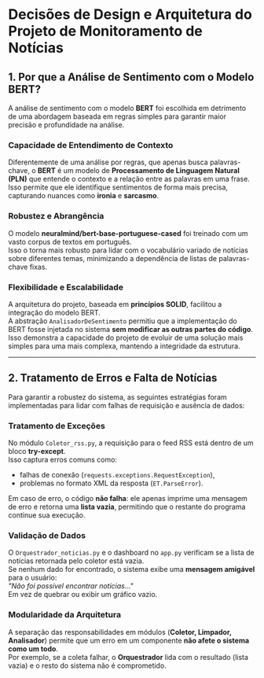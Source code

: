 # Decisões de Design e Arquitetura do Projeto de Monitoramento de Notícias

## 1. Por que a Análise de Sentimento com o Modelo BERT?

A análise de sentimento com o modelo **BERT** foi escolhida em detrimento de uma abordagem baseada em regras simples para garantir maior precisão e profundidade na análise.

### Capacidade de Entendimento de Contexto
Diferentemente de uma análise por regras, que apenas busca palavras-chave, o **BERT** é um modelo de **Processamento de Linguagem Natural (PLN)** que entende o contexto e a relação entre as palavras em uma frase.  
Isso permite que ele identifique sentimentos de forma mais precisa, capturando nuances como **ironia** e **sarcasmo**.

### Robustez e Abrangência
O modelo **neuralmind/bert-base-portuguese-cased** foi treinado com um vasto corpus de textos em português.  
Isso o torna mais robusto para lidar com o vocabulário variado de notícias sobre diferentes temas, minimizando a dependência de listas de palavras-chave fixas.

### Flexibilidade e Escalabilidade
A arquitetura do projeto, baseada em **princípios SOLID**, facilitou a integração do modelo BERT.  
A abstração `AnalisadorDeSentimento` permitiu que a implementação do BERT fosse injetada no sistema **sem modificar as outras partes do código**.  
Isso demonstra a capacidade do projeto de evoluir de uma solução mais simples para uma mais complexa, mantendo a integridade da estrutura.

---

## 2. Tratamento de Erros e Falta de Notícias

Para garantir a robustez do sistema, as seguintes estratégias foram implementadas para lidar com falhas de requisição e ausência de dados:

### Tratamento de Exceções
No módulo `Coletor_rss.py`, a requisição para o feed RSS está dentro de um bloco **try-except**.  
Isso captura erros comuns como:
- falhas de conexão (`requests.exceptions.RequestException`),  
- problemas no formato XML da resposta (`ET.ParseError`).  

Em caso de erro, o código **não falha**: ele apenas imprime uma mensagem de erro e retorna uma **lista vazia**, permitindo que o restante do programa continue sua execução.

### Validação de Dados
O `Orquestrador_noticias.py` e o dashboard no `app.py` verificam se a lista de notícias retornada pelo coletor está vazia.  
Se nenhum dado for encontrado, o sistema exibe uma **mensagem amigável** para o usuário:  
*"Não foi possível encontrar notícias..."*  
Em vez de quebrar ou exibir um gráfico vazio.

### Modularidade da Arquitetura
A separação das responsabilidades em módulos (**Coletor, Limpador, Analisador**) permite que um erro em um componente **não afete o sistema como um todo**.  
Por exemplo, se a coleta falhar, o **Orquestrador** lida com o resultado (lista vazia) e o resto do sistema não é comprometido.
